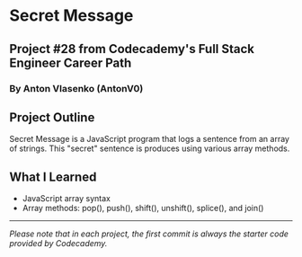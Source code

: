 # Secret Message
## Project #28 from Codecademy's Full Stack Engineer Career Path
### By Anton Vlasenko (AntonV0)  
## Project Outline
Secret Message is a JavaScript program that logs a sentence from an array of strings. This "secret" sentence is produces using various array methods.
## What I Learned
  - JavaScript array syntax
  - Array methods: pop(), push(), shift(), unshift(), splice(), and join()
***
*Please note that in each project, the first commit is always the starter code provided by Codecademy.*
